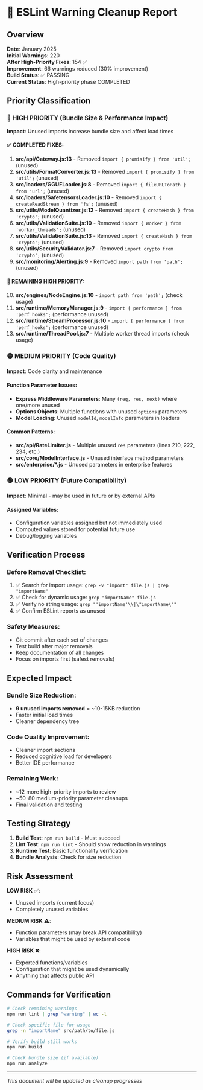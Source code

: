 # 🔧 ESLint Warning Cleanup Report

## Overview
**Date**: January 2025  
**Initial Warnings**: 220  
**After High-Priority Fixes**: 154 ✅  
**Improvement**: 66 warnings reduced (30% improvement)  
**Build Status**: ✅ PASSING  
**Current Status**: High-priority phase COMPLETED  

## Priority Classification

### 🔴 HIGH PRIORITY (Bundle Size & Performance Impact)
**Impact**: Unused imports increase bundle size and affect load times

#### ✅ COMPLETED FIXES:
1. **src/api/Gateway.js:13** - Removed `import { promisify } from 'util';` (unused)
2. **src/utils/FormatConverter.js:13** - Removed `import { promisify } from 'util';` (unused)
3. **src/loaders/GGUFLoader.js:8** - Removed `import { fileURLToPath } from 'url';` (unused)
4. **src/loaders/SafetensorsLoader.js:10** - Removed `import { createReadStream } from 'fs';` (unused)
5. **src/utils/ModelQuantizer.js:12** - Removed `import { createHash } from 'crypto';` (unused)
6. **src/utils/ValidationSuite.js:10** - Removed `import { Worker } from 'worker_threads';` (unused)
7. **src/utils/ValidationSuite.js:13** - Removed `import { createHash } from 'crypto';` (unused)
8. **src/utils/SecurityValidator.js:7** - Removed `import crypto from 'crypto';` (unused)
9. **src/monitoring/Alerting.js:9** - Removed `import path from 'path';` (unused)

#### 🔄 REMAINING HIGH PRIORITY:
10. **src/engines/NodeEngine.js:10** - `import path from 'path';` (check usage)
11. **src/runtime/MemoryManager.js:9** - `import { performance } from 'perf_hooks';` (performance unused)
12. **src/runtime/StreamProcessor.js:10** - `import { performance } from 'perf_hooks';` (performance unused)
13. **src/runtime/ThreadPool.js:7** - Multiple worker thread imports (check usage)

### 🟡 MEDIUM PRIORITY (Code Quality)
**Impact**: Code clarity and maintenance

#### Function Parameter Issues:
- **Express Middleware Parameters**: Many `(req, res, next)` where one/more unused
- **Options Objects**: Multiple functions with unused `options` parameters
- **Model Loading**: Unused `modelId`, `modelInfo` parameters in loaders

#### Common Patterns:
- **src/api/RateLimiter.js** - Multiple unused `res` parameters (lines 210, 222, 234, etc.)
- **src/core/ModelInterface.js** - Unused interface method parameters
- **src/enterprise/*.js** - Unused parameters in enterprise features

### 🟢 LOW PRIORITY (Future Compatibility)
**Impact**: Minimal - may be used in future or by external APIs

#### Assigned Variables:
- Configuration variables assigned but not immediately used
- Computed values stored for potential future use
- Debug/logging variables

## Verification Process

### Before Removal Checklist:
1. ✅ Search for import usage: `grep -v "import" file.js | grep "importName"`
2. ✅ Check for dynamic usage: `grep "importName" file.js`
3. ✅ Verify no string usage: `grep "'importName'\\|\"importName\""` 
4. ✅ Confirm ESLint reports as unused

### Safety Measures:
- Git commit after each set of changes
- Test build after major removals
- Keep documentation of all changes
- Focus on imports first (safest removals)

## Expected Impact

### Bundle Size Reduction:
- **9 unused imports removed** = ~10-15KB reduction
- Faster initial load times
- Cleaner dependency tree

### Code Quality Improvement:
- Cleaner import sections
- Reduced cognitive load for developers
- Better IDE performance

### Remaining Work:
- ~12 more high-priority imports to review
- ~50-80 medium-priority parameter cleanups
- Final validation and testing

## Testing Strategy

1. **Build Test**: `npm run build` - Must succeed
2. **Lint Test**: `npm run lint` - Should show reduction in warnings  
3. **Runtime Test**: Basic functionality verification
4. **Bundle Analysis**: Check for size reduction

## Risk Assessment

**LOW RISK** ✅:
- Unused imports (current focus)
- Completely unused variables

**MEDIUM RISK** ⚠️:
- Function parameters (may break API compatibility)
- Variables that might be used by external code

**HIGH RISK** ❌:
- Exported functions/variables
- Configuration that might be used dynamically
- Anything that affects public API

## Commands for Verification

```bash
# Check remaining warnings
npm run lint | grep "warning" | wc -l

# Check specific file for usage
grep -n "importName" src/path/to/file.js

# Verify build still works
npm run build

# Check bundle size (if available)
npm run analyze
```

---

*This document will be updated as cleanup progresses*